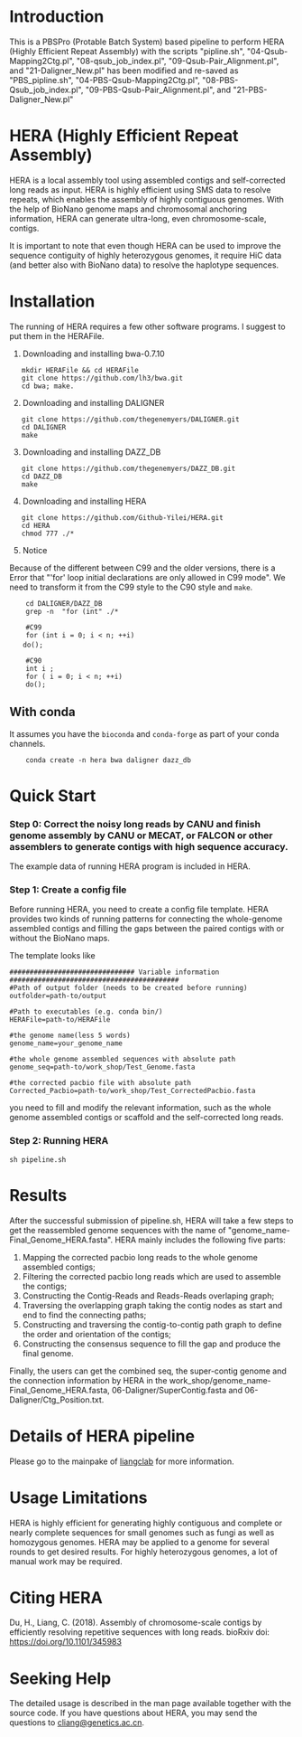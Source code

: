 # Introduction
This is a PBSPro (Protable Batch System) based pipeline to perform HERA (Highly Efficient Repeat Assembly) with the scripts "pipline.sh", "04-Qsub-Mapping2Ctg.pl", "08-qsub_job_index.pl", "09-Qsub-Pair_Alignment.pl", and "21-Daligner_New.pl" has been modified and re-saved as "PBS_pipline.sh", "04-PBS-Qsub-Mapping2Ctg.pl", "08-PBS-Qsub_job_index.pl", "09-PBS-Qsub-Pair_Alignment.pl", and "21-PBS-Daligner_New.pl"

# HERA (Highly Efficient Repeat Assembly)
HERA is a local assembly tool using assembled contigs and self-corrected long reads as input. HERA is highly efficient using SMS data to resolve repeats, which enables the assembly of highly contiguous genomes. With the help of BioNano genome maps and chromosomal anchoring information, HERA can generate ultra-long, even chromosome-scale, contigs.

It is important to note that even though HERA can be used to improve the sequence contiguity of highly heterozygous genomes, it require HiC data (and better also with BioNano data) to resolve the haplotype sequences.

# Installation

The running of HERA requires a few other software programs. I suggest to put them in the HERAFile.
1. Downloading and installing bwa-0.7.10
```   
   mkdir HERAFile && cd HERAFile
   git clone https://github.com/lh3/bwa.git  
   cd bwa; make.
```
2. Downloading and installing DALIGNER
```
   git clone https://github.com/thegenemyers/DALIGNER.git
   cd DALIGNER
   make
```
3. Downloading and installing DAZZ_DB
```
   git clone https://github.com/thegenemyers/DAZZ_DB.git
   cd DAZZ_DB
   make
```
4. Downloading and installing HERA
```
   git clone https://github.com/Github-Yilei/HERA.git
   cd HERA
   chmod 777 ./*
```
5. Notice

Because of the different between C99 and the older versions, there is a Error that "'for' loop initial declarations are only allowed in C99 mode".
We need to transform it from the C99 style to the C90 style and `make`.
```
    cd DALIGNER/DAZZ_DB
    grep -n  "for (int" ./*

    #C99
    for (int i = 0; i < n; ++i)
　　do();

    #C90
    int i ;
    for ( i = 0; i < n; ++i)
    do();
```

## With conda

It assumes you have the `bioconda` and `conda-forge` as part of your conda channels.

```
	conda create -n hera bwa daligner dazz_db
```

# Quick Start

### Step 0: Correct the noisy long reads by CANU and finish genome assembly by CANU or MECAT, or FALCON or other assemblers to generate contigs with high sequence accuracy.
The example data of running HERA program is included in HERA.

### Step 1: Create a config file

Before running HERA, you need to create a config file template. HERA provides two kinds of running patterns for connecting the whole-genome assembled contigs and filling the gaps between the paired contigs with or without the BioNano maps.  

The template looks like

```
############################### Variable information ##########################################
#Path of output folder (needs to be created before running)
outfolder=path-to/output

#Path to executables (e.g. conda bin/)
HERAFile=path-to/HERAFile

#the genome name(less 5 words)
genome_name=your_genome_name

#the whole genome assembled sequences with absolute path
genome_seq=path-to/work_shop/Test_Genome.fasta

#the corrected pacbio file with absolute path
Corrected_Pacbio=path-to/work_shop/Test_CorrectedPacbio.fasta
```
you need to fill and modify the relevant information, such as the whole genome assembled contigs or scaffold and the self-corrected long reads.

### Step 2: Running HERA

```Shell
sh pipeline.sh
```

# Results

After the successful submission of pipeline.sh, HERA will take a few steps to get the reassembled genome sequences with the name of "genome_name-Final_Genome_HERA.fasta". HERA mainly includes the following five parts:
1. Mapping the corrected pacbio long reads to the whole genome assembled contigs;
2. Filtering the corrected pacbio long reads which are used to assemble the contigs;
3. Constructing the Contig-Reads and Reads-Reads overlaping graph;
4. Traversing the overlapping graph taking the contig nodes as start and end to find the connecting paths;
5. Constructing and traversing the contig-to-contig path graph to define the order and orientation of the contigs;
6. Constructing the consensus sequence to fill the gap and produce the final genome.

Finally, the users can get the combined seq, the super-contig genome and the connection information by HERA in the work_shop/genome_name-Final_Genome_HERA.fasta, 06-Daligner/SuperContig.fasta and 06-Daligner/Ctg_Position.txt.

# Details of HERA pipeline

Please go to the mainpake of [liangclab](https://github.com/liangclab/HERA) for more information.

# Usage Limitations

HERA is highly efficient for generating highly contiguous and complete or nearly complete sequences for small genomes such as fungi as well as homozygous genomes. HERA may be applied to a genome for several rounds to get desired results. For highly heterozygous genomes, a lot of manual work may be required.

# Citing HERA

Du, H., Liang, C. (2018). Assembly of chromosome-scale contigs by efficiently resolving repetitive sequences with long reads. bioRxiv doi: https://doi.org/10.1101/345983

#  Seeking Help

The detailed usage is described in the man page available together with the source code. If you have questions about HERA, you may send the questions to cliang@genetics.ac.cn.
